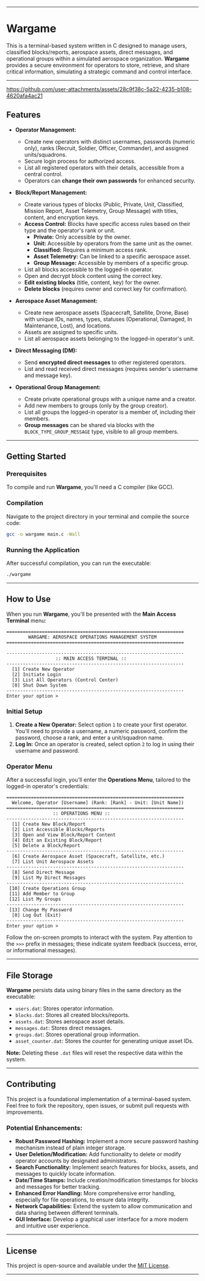 -----

# Wargame
This is a terminal-based system written in C designed to manage users, classified blocks/reports, aerospace assets, direct messages, and operational groups within a simulated aerospace organization. **Wargame** provides a secure environment for operators to store, retrieve, and share critical information, simulating a strategic command and control interface.

-----



https://github.com/user-attachments/assets/28c9f38c-5a22-4235-b108-4620afa4ac21



## Features

  * **Operator Management:**

      * Create new operators with distinct usernames, passwords (numeric only), ranks (Recruit, Soldier, Officer, Commander), and assigned units/squadrons.
      * Secure login process for authorized access.
      * List all registered operators with their details, accessible from a central control.
      * Operators can **change their own passwords** for enhanced security.

  * **Block/Report Management:**

      * Create various types of blocks (Public, Private, Unit, Classified, Mission Report, Asset Telemetry, Group Message) with titles, content, and encryption keys.
      * **Access Control:** Blocks have specific access rules based on their type and the operator's rank or unit.
          * **Private:** Only accessible by the owner.
          * **Unit:** Accessible by operators from the same unit as the owner.
          * **Classified:** Requires a minimum access rank.
          * **Asset Telemetry:** Can be linked to a specific aerospace asset.
          * **Group Message:** Accessible by members of a specific group.
      * List all blocks accessible to the logged-in operator.
      * Open and decrypt block content using the correct key.
      * **Edit existing blocks** (title, content, key) for the owner.
      * **Delete blocks** (requires owner and correct key for confirmation).

  * **Aerospace Asset Management:**

      * Create new aerospace assets (Spacecraft, Satellite, Drone, Base) with unique IDs, names, types, statuses (Operational, Damaged, In Maintenance, Lost), and locations.
      * Assets are assigned to specific units.
      * List all aerospace assets belonging to the logged-in operator's unit.

  * **Direct Messaging (DM):**

      * Send **encrypted direct messages** to other registered operators.
      * List and read received direct messages (requires sender's username and message key).

  * **Operational Group Management:**

      * Create private operational groups with a unique name and a creator.
      * Add new members to groups (only by the group creator).
      * List all groups the logged-in operator is a member of, including their members.
      * **Group messages** can be shared via blocks with the `BLOCK_TYPE_GROUP_MESSAGE` type, visible to all group members.

-----

## Getting Started

### Prerequisites

To compile and run **Wargame**, you'll need a C compiler (like GCC).

### Compilation

Navigate to the project directory in your terminal and compile the source code:

```bash
gcc -o wargame main.c -Wall
```

### Running the Application

After successful compilation, you can run the executable:

```bash
./wargame
```

-----

## How to Use

When you run **Wargame**, you'll be presented with the **Main Access Terminal** menu:

```
=================================================================
        WARGAME: AEROSPACE OPERATIONS MANAGEMENT SYSTEM
=================================================================

-----------------------------------------------------------------
                  :: MAIN ACCESS TERMINAL ::
-----------------------------------------------------------------
  [1] Create New Operator
  [2] Initiate Login
  [3] List All Operators (Control Center)
  [0] Shut Down System
-----------------------------------------------------------------
Enter your option >
```

### Initial Setup

1.  **Create a New Operator:** Select option `1` to create your first operator. You'll need to provide a username, a numeric password, confirm the password, choose a rank, and enter a unit/squadron name.
2.  **Log In:** Once an operator is created, select option `2` to log in using their username and password.

### Operator Menu

After a successful login, you'll enter the **Operations Menu**, tailored to the logged-in operator's credentials:

```
=================================================================
  Welcome, Operator [Username] (Rank: [Rank] - Unit: [Unit Name])
=================================================================
                 :: OPERATIONS MENU ::
-----------------------------------------------------------------
  [1] Create New Block/Report
  [2] List Accessible Blocks/Reports
  [3] Open and View Block/Report Content
  [4] Edit an Existing Block/Report
  [5] Delete a Block/Report
-----------------------------------------------------------------
  [6] Create Aerospace Asset (Spacecraft, Satellite, etc.)
  [7] List Unit Aerospace Assets
-----------------------------------------------------------------
  [8] Send Direct Message
  [9] List My Direct Messages
-----------------------------------------------------------------
 [10] Create Operations Group
 [11] Add Member to Group
 [12] List My Groups
-----------------------------------------------------------------
 [13] Change My Password
  [0] Log Out (Exit)
-----------------------------------------------------------------
Enter your option >
```

Follow the on-screen prompts to interact with the system. Pay attention to the `>>>` prefix in messages; these indicate system feedback (success, error, or informational messages).

-----

## File Storage

**Wargame** persists data using binary files in the same directory as the executable:

  * `users.dat`: Stores operator information.
  * `blocks.dat`: Stores all created blocks/reports.
  * `assets.dat`: Stores aerospace asset details.
  * `messages.dat`: Stores direct messages.
  * `groups.dat`: Stores operational group information.
  * `asset_counter.dat`: Stores the counter for generating unique asset IDs.

**Note:** Deleting these `.dat` files will reset the respective data within the system.

-----

## Contributing

This project is a foundational implementation of a terminal-based system. Feel free to fork the repository, open issues, or submit pull requests with improvements.

### Potential Enhancements:

  * **Robust Password Hashing:** Implement a more secure password hashing mechanism instead of plain integer storage.
  * **User Deletion/Modification:** Add functionality to delete or modify operator accounts by designated administrators.
  * **Search Functionality:** Implement search features for blocks, assets, and messages to quickly locate information.
  * **Date/Time Stamps:** Include creation/modification timestamps for blocks and messages for better tracking.
  * **Enhanced Error Handling:** More comprehensive error handling, especially for file operations, to ensure data integrity.
  * **Network Capabilities:** Extend the system to allow communication and data sharing between different terminals.
  * **GUI Interface:** Develop a graphical user interface for a more modern and intuitive user experience.

-----

## License

This project is open-source and available under the [MIT License](https://www.google.com/search?q=LICENSE).

-----
